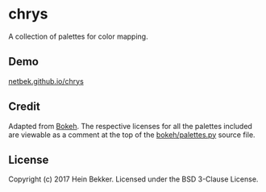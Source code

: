 # chrys

A collection of palettes for color mapping.

## Demo

[netbek.github.io/chrys](https://netbek.github.io/chrys)

## Credit

Adapted from [Bokeh](http://bokeh.pydata.org/en/0.12.4/docs/reference/palettes.html). The respective licenses for all the palettes included are viewable as a comment at the top of the [bokeh/palettes.py](https://github.com/bokeh/bokeh/tree/0.12.4/bokeh/palettes.py) source file.

## License

Copyright (c) 2017 Hein Bekker. Licensed under the BSD 3-Clause License.
